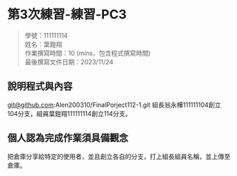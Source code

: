 # 第3次練習-練習-PC3
>
>學號：111111114
><br />
>姓名：葉鎧翔
><br />
>作業撰寫時間：10 (mins，包含程式撰寫時間)
><br />
>最後撰寫文件日期：2023/11/24

## 說明程式與內容

git@github.com:Alen200310/FinalPorject112-1.git
組長翁永樺111111104創立104分支，組員葉鎧翔111111114創立114分支。
## 個人認為完成作業須具備觀念

把倉庫分享給特定的使用者，並且創立各自的分支，打上組長組員名稱，並上傳至倉庫。